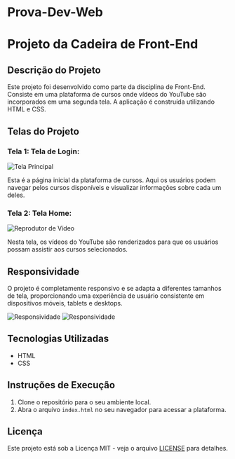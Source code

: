 # Prova-Dev-Web
# Projeto da Cadeira de Front-End

## Descrição do Projeto

Este projeto foi desenvolvido como parte da disciplina de Front-End. Consiste em uma plataforma de cursos onde vídeos do YouTube são incorporados em uma segunda tela. A aplicação é construída utilizando HTML e CSS.

## Telas do Projeto

### Tela 1: Tela de Login:

![Tela Principal](.public/index.png)

Esta é a página inicial da plataforma de cursos. Aqui os usuários podem navegar pelos cursos disponíveis e visualizar informações sobre cada um deles.

### Tela 2: Tela Home:

![Reprodutor de Vídeo](.public/home.png)

Nesta tela, os vídeos do YouTube são renderizados para que os usuários possam assistir aos cursos selecionados.

## Responsividade

O projeto é completamente responsivo e se adapta a diferentes tamanhos de tela, proporcionando uma experiência de usuário consistente em dispositivos móveis, tablets e desktops.

![Responsividade](.public/responsividadeIndex.png)
![Responsividade](.public/responsividadeHome.png)

## Tecnologias Utilizadas

- HTML
- CSS

## Instruções de Execução

1. Clone o repositório para o seu ambiente local.
2. Abra o arquivo `index.html` no seu navegador para acessar a plataforma.

## Licença

Este projeto está sob a Licença MIT - veja o arquivo [LICENSE](LICENSE) para detalhes.
